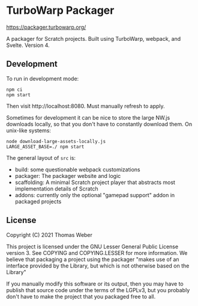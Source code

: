 # TurboWarp Packager

https://packager.turbowarp.org/

A packager for Scratch projects. Built using TurboWarp, webpack, and Svelte. Version 4.

## Development

To run in development mode:

```
npm ci
npm start
```

Then visit http://localhost:8080. Must manually refresh to apply.

Sometimes for development it can be nice to store the large NW.js downloads locally, so that you don't have to constantly download them. On unix-like systems:

```
node download-large-assets-locally.js
LARGE_ASSET_BASE=./ npm start
```

The general layout of `src` is:

 - build: some questionable webpack customizations
 - packager: The packager website and logic
 - scaffolding: A minimal Scratch project player that abstracts most implementation details of Scratch
 - addons: currently only the optional "gamepad support" addon in packaged projects

## License

Copyright (C) 2021 Thomas Weber

This project is licensed under the GNU Lesser General Public License version 3. See COPYING and COPYING.LESSER for more information. We believe that packaging a project using the packager "makes use of an interface provided by the Library, but which is not otherwise based on the Library"

If you manually modify this software or its output, then you may have to publish that source code under the terms of the LGPLv3, but you probably don't have to make the project that you packaged free to all.
